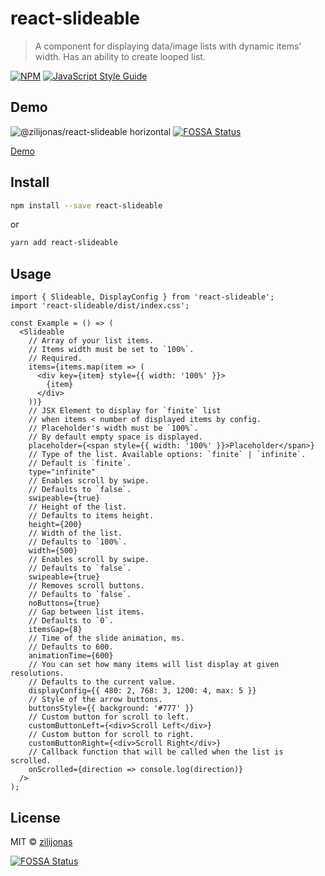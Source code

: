 # react-slideable

> A component for displaying data/image lists with dynamic items' width. Has an ability to create looped list.

[![NPM](https://img.shields.io/npm/v/react-slideable.svg)](https://www.npmjs.com/package/react-slideable) [![JavaScript Style Guide](https://img.shields.io/badge/code_style-standard-brightgreen.svg)](https://standardjs.com)

## Demo

![@zilijonas/react-slideable horizontal](https://github.com/zilijonas/react-slideable/blob/master/slideable-demo.gif?raw=true)
[![FOSSA Status](https://app.fossa.com/api/projects/git%2Bgithub.com%2Fzilijonas%2Freact-slideable.svg?type=shield)](https://app.fossa.com/projects/git%2Bgithub.com%2Fzilijonas%2Freact-slideable?ref=badge_shield)

[Demo](https://zilijonas.github.io/react-slideable/)

## Install

```bash
npm install --save react-slideable
```

or

```bash
yarn add react-slideable
```

## Usage

```tsx
import { Slideable, DisplayConfig } from 'react-slideable';
import 'react-slideable/dist/index.css';

const Example = () => (
  <Slideable
    // Array of your list items.
    // Items width must be set to `100%`.
    // Required.
    items={items.map(item => (
      <div key={item} style={{ width: '100%' }}>
        {item}
      </div>
    ))}
    // JSX Element to display for `finite` list
    // when items < number of displayed items by config.
    // Placeholder's width must be `100%`.
    // By default empty space is displayed.
    placeholder={<span style={{ width: '100%' }}>Placeholder</span>}
    // Type of the list. Available options: `finite` | `infinite`.
    // Default is `finite`.
    type="infinite"
    // Enables scroll by swipe.
    // Defaults to `false`.
    swipeable={true}
    // Height of the list.
    // Defaults to items height.
    height={200}
    // Width of the list.
    // Defaults to `100%`.
    width={500}
    // Enables scroll by swipe.
    // Defaults to `false`.
    swipeable={true}
    // Removes scroll buttons.
    // Defaults to `false`.
    noButtons={true}
    // Gap between list items.
    // Defaults to `0`.
    itemsGap={8}
    // Time of the slide animation, ms.
    // Defaults to 600.
    animationTime={600}
    // You can set how many items will list display at given resolutions.
    // Defaults to the current value.
    displayConfig={{ 480: 2, 768: 3, 1200: 4, max: 5 }}
    // Style of the arrow buttons.
    buttonsStyle={{ background: '#777' }}
    // Custom button for scroll to left.
    customButtonLeft={<div>Scroll Left</div>}
    // Custom button for scroll to right.
    customButtonRight={<div>Scroll Right</div>}
    // Callback function that will be called when the list is scrolled.
    onScrolled={direction => console.log(direction)}
  />
);
```

## License

MIT © [zilijonas](https://github.com/zilijonas)


[![FOSSA Status](https://app.fossa.com/api/projects/git%2Bgithub.com%2Fzilijonas%2Freact-slideable.svg?type=large)](https://app.fossa.com/projects/git%2Bgithub.com%2Fzilijonas%2Freact-slideable?ref=badge_large)